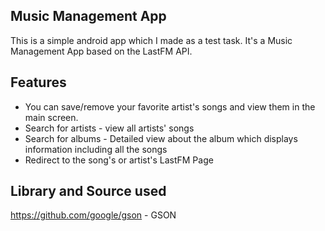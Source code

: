 Music Management App
---
This is a simple android app which I made as a test task. It's a Music Management App based on the LastFM API.

Features
---
* You can save/remove your favorite artist's songs and view them in the main screen.
* Search for artists - view all artists' songs
* Search for albums - Detailed view about the album which displays information including all the songs
* Redirect to the song's or artist's LastFM Page

Library and Source used
---
https://github.com/google/gson - GSON
